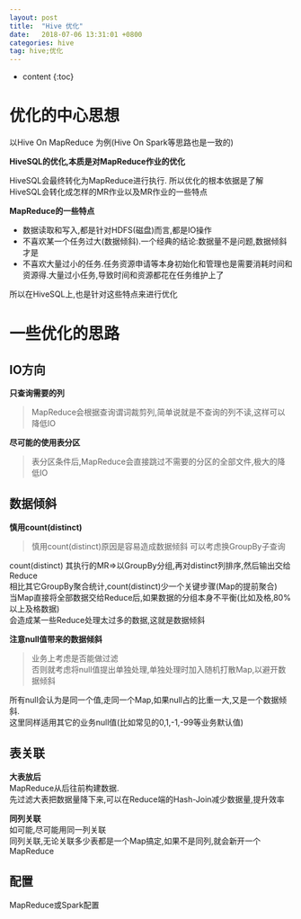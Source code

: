 ```yaml
---
layout: post
title:  "Hive 优化"
date:   2018-07-06 13:31:01 +0800
categories: hive
tag: hive;优化
---
```


* content
{:toc}



# 优化的中心思想  

以Hive On MapReduce 为例(Hive On Spark等思路也是一致的)  

**HiveSQL的优化,本质是对MapReduce作业的优化**  

HiveSQL会最终转化为MapReduce进行执行. 
所以优化的根本依据是了解HiveSQL会转化成怎样的MR作业以及MR作业的一些特点  

**MapReduce的一些特点**  
* 数据读取和写入,都是针对HDFS(磁盘)而言,都是IO操作  
* 不喜欢某一个任务过大(数据倾斜).一个经典的结论:数据量不是问题,数据倾斜才是  
* 不喜欢大量过小的任务.任务资源申请等本身初始化和管理也是需要消耗时间和资源得.大量过小任务,导致时间和资源都花在任务维护上了  

所以在HiveSQL上,也是针对这些特点来进行优化


# 一些优化的思路  

## IO方向  

**只查询需要的列**  
> MapReduce会根据查询谓词裁剪列,简单说就是不查询的列不读,这样可以降低IO  

**尽可能的使用表分区**  
> 表分区条件后,MapReduce会直接跳过不需要的分区的全部文件,极大的降低IO  

## 数据倾斜  

**慎用count(distinct)**  
> 慎用count(distinct)原因是容易造成数据倾斜  可以考虑换GroupBy子查询  

count(distinct) 其执行的MR=>以GroupBy分组,再对distinct列排序,然后输出交给Reduce  
相比其它GroupBy聚合统计,count(distinct)少一个关键步骤(Map的提前聚合)  
当Map直接将全部数据交给Reduce后,如果数据的分组本身不平衡(比如及格,80%以上及格数据)  
会造成某一些Reduce处理太过多的数据,这就是数据倾斜  

**注意null值带来的数据倾斜**  
> 业务上考虑是否能做过滤  
> 否则就考虑将null值提出单独处理,单独处理时加入随机打散Map,以避开数据倾斜  

所有null会认为是同一个值,走同一个Map,如果null占的比重一大,又是一个数据倾斜.  
这里同样适用其它的业务null值(比如常见的0,1,-1,-99等业务默认值)  

## 表关联  

**大表放后**  
MapReduce从后往前构建数据.  
先过滤大表把数据量降下来,可以在Reduce端的Hash-Join减少数据量,提升效率  

**同列关联**  
如可能,尽可能用同一列关联  
同列关联,无论关联多少表都是一个Map搞定,如果不是同列,就会新开一个MapReduce  

## 配置  
MapReduce或Spark配置  

